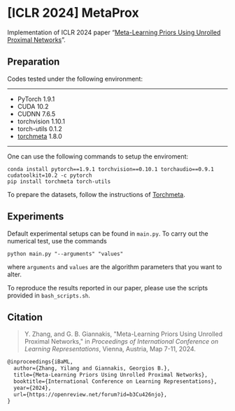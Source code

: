 # [ICLR 2024] MetaProx

Implementation of ICLR 2024 paper “[Meta-Learning Priors Using Unrolled Proximal Networks](https://openreview.net/forum?id=b3Cu426njo)”. 

## Preparation

Codes tested under the following environment:

---

- PyTorch 1.9.1
- CUDA 10.2
- CUDNN 7.6.5
- torchvision 1.10.1
- torch-utils 0.1.2
- [torchmeta](https://github.com/tristandeleu/pytorch-meta) 1.8.0

---

One can use the following commands to setup the enviroment:

```shell
conda install pytorch==1.9.1 torchvision==0.10.1 torchaudio==0.9.1 cudatoolkit=10.2 -c pytorch
pip install torchmeta torch-utils
```

To prepare the datasets, follow the instructions of [Torchmeta](https://github.com/tristandeleu/pytorch-meta).

## Experiments

Default experimental setups can be found in `main.py`. To carry out the numerical test, use the commands

```shell
python main.py "--arguments" "values"
```

where `arguments` and `values` are the algorithm parameters that you want to alter.

To reproduce the results reported in our paper, please use the scripts provided in `bash_scripts.sh`. 

## Citation

> Y. Zhang, and G. B. Giannakis, "Meta-Learning Priors Using Unrolled Proximal Networks," in *Proceedings of International Conference on Learning Representations*, Vienna, Austria, Map 7-11, 2024.

```tex
@inproceedings{iBaML, 
  author={Zhang, Yilang and Giannakis, Georgios B.}, 
  title={Meta-Learning Priors Using Unrolled Proximal Networks}, 
  booktitle={International Conference on Learning Representations}, 
  year={2024}, 
  url={https://openreview.net/forum?id=b3Cu426njo},
}
```